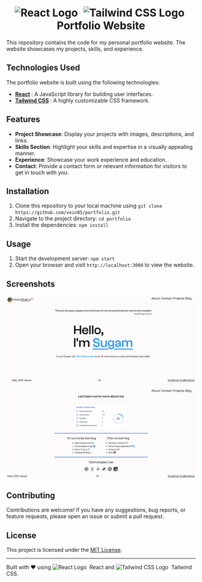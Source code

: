 <h1 align="center">
  <img src="https://cdn4.iconfinder.com/data/icons/logos-3/600/React.js_logo-512.png" alt="React Logo" height="24" style="vertical-align: text-bottom; margin-right: 8px;">
  <img src="https://seeklogo.com/images/T/tailwind-css-logo-5AD4175897-seeklogo.com.png" alt="Tailwind CSS Logo" height="24" style="vertical-align: text-bottom; margin-right: 8px;">
  Portfolio Website
</h1>

This repository contains the code for my personal portfolio website. The website showcases my projects, skills, and experience.

## Technologies Used

The portfolio website is built using the following technologies:

- [**React**](https://reactjs.org/) : A JavaScript library for building user interfaces.
- [**Tailwind CSS**](https://tailwindcss.com/) : A highly customizable CSS framework.


## Features

- **Project Showcase**: Display your projects with images, descriptions, and links.
- **Skills Section**: Highlight your skills and expertise in a visually appealing manner.
- **Experience**: Showcase your work experience and education.
- **Contact**: Provide a contact form or relevant information for visitors to get in touch with you.

## Installation

1. Clone this repository to your local machine using `git clone https://github.com/vein05/portfolio.git`
2. Navigate to the project directory: `cd portfolio`
3. Install the dependencies: `npm install`

## Usage

1. Start the development server: `npm start`
2. Open your browser and visit `http://localhost:3000` to view the website.

## Screenshots

![Screenshot 1](assets/Images/Screenshot1.png)
![Screenshot 2](assets/Images/Screeshot2.png)

## Contributing

Contributions are welcome! If you have any suggestions, bug reports, or feature requests, please open an issue or submit a pull request.

## License

This project is licensed under the [MIT License](LICENSE).



---

Built with ❤️ using <img src="https://cdn4.iconfinder.com/data/icons/logos-3/600/React.js_logo-512.png" alt="React Logo" height="16" style="vertical-align: text-bottom; margin-right: 4px;"> React and <img src="https://seeklogo.com/images/T/tailwind-css-logo-5AD4175897-seeklogo.com.png" alt="Tailwind CSS Logo" height="16" style="vertical-align: text-bottom; margin-right: 4px;"> Tailwind CSS.

